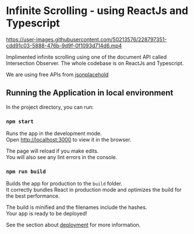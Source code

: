 # Infinite Scrolling - using ReactJs and Typescript



https://user-images.githubusercontent.com/50213576/228797351-cdd91c03-5888-476b-9d9f-0f1093d714d6.mp4



Implimented infinite scrolling using one of the document API called Intersection Observer. The whole codebase is on ReactJs and Typescript.

We are using free APIs from [jsonplacehold](https://jsonplaceholder.typicode.com)

## Running the Application in local environment

In the project directory, you can run:

### `npm start`

Runs the app in the development mode.\
Open [http://localhost:3000](http://localhost:3000) to view it in the browser.

The page will reload if you make edits.\
You will also see any lint errors in the console.

### `npm run build`

Builds the app for production to the `build` folder.\
It correctly bundles React in production mode and optimizes the build for the best performance.

The build is minified and the filenames include the hashes.\
Your app is ready to be deployed!

See the section about [deployment](https://facebook.github.io/create-react-app/docs/deployment) for more information.
